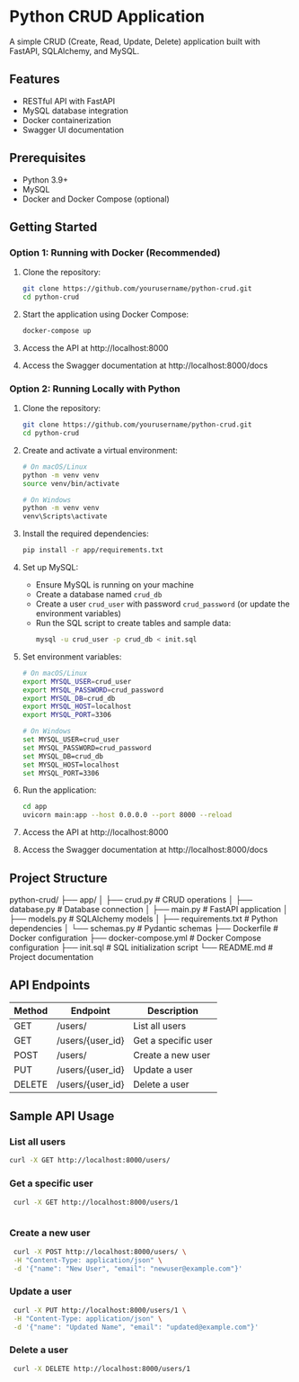 # Python CRUD Application

A simple CRUD (Create, Read, Update, Delete) application built with FastAPI, SQLAlchemy, and MySQL.

## Features

- RESTful API with FastAPI
- MySQL database integration
- Docker containerization
- Swagger UI documentation

## Prerequisites

- Python 3.9+
- MySQL
- Docker and Docker Compose (optional)

## Getting Started

### Option 1: Running with Docker (Recommended)

1. Clone the repository:
   ```bash
   git clone https://github.com/yourusername/python-crud.git
   cd python-crud
   ```

2. Start the application using Docker Compose:
   ```bash
   docker-compose up
   ```

3. Access the API at http://localhost:8000
4. Access the Swagger documentation at http://localhost:8000/docs

### Option 2: Running Locally with Python

1. Clone the repository:
   ```bash
   git clone https://github.com/yourusername/python-crud.git
   cd python-crud
   ```

2. Create and activate a virtual environment:
   ```bash
   # On macOS/Linux
   python -m venv venv
   source venv/bin/activate

   # On Windows
   python -m venv venv
   venv\Scripts\activate
   ```

3. Install the required dependencies:
   ```bash
   pip install -r app/requirements.txt
   ```

4. Set up MySQL:
   - Ensure MySQL is running on your machine
   - Create a database named `crud_db`
   - Create a user `crud_user` with password `crud_password` (or update the environment variables)
   - Run the SQL script to create tables and sample data:
     ```bash
     mysql -u crud_user -p crud_db < init.sql
     ```

5. Set environment variables:
   ```bash
   # On macOS/Linux
   export MYSQL_USER=crud_user
   export MYSQL_PASSWORD=crud_password
   export MYSQL_DB=crud_db
   export MYSQL_HOST=localhost
   export MYSQL_PORT=3306

   # On Windows
   set MYSQL_USER=crud_user
   set MYSQL_PASSWORD=crud_password
   set MYSQL_DB=crud_db
   set MYSQL_HOST=localhost
   set MYSQL_PORT=3306
   ```

6. Run the application:
   ```bash
   cd app
   uvicorn main:app --host 0.0.0.0 --port 8000 --reload
   ```

7. Access the API at http://localhost:8000
8. Access the Swagger documentation at http://localhost:8000/docs

## Project Structure

python-crud/
├── app/
│ ├── crud.py # CRUD operations
│ ├── database.py # Database connection
│ ├── main.py # FastAPI application
│ ├── models.py # SQLAlchemy models
│ ├── requirements.txt # Python dependencies
│ └── schemas.py # Pydantic schemas
├── Dockerfile # Docker configuration
├── docker-compose.yml # Docker Compose configuration
├── init.sql # SQL initialization script
└── README.md # Project documentation


## API Endpoints

| Method | Endpoint | Description |
|--------|----------|-------------|
| GET    | /users/  | List all users |
| GET    | /users/{user_id} | Get a specific user |
| POST   | /users/  | Create a new user |
| PUT    | /users/{user_id} | Update a user |
| DELETE | /users/{user_id} | Delete a user |

## Sample API Usage

### List all users

   ```bash
   curl -X GET http://localhost:8000/users/
   ```

### Get a specific user

   ```bash
    curl -X GET http://localhost:8000/users/1
   ```

   ```bash
   
   ```
### Create a new user
   ```bash
    curl -X POST http://localhost:8000/users/ \
    -H "Content-Type: application/json" \
    -d '{"name": "New User", "email": "newuser@example.com"}'
   ```

### Update a user

   ```bash
    curl -X PUT http://localhost:8000/users/1 \
    -H "Content-Type: application/json" \
    -d '{"name": "Updated Name", "email": "updated@example.com"}'  
   ```


### Delete a user   

   ```bash 
    curl -X DELETE http://localhost:8000/users/1
   ```